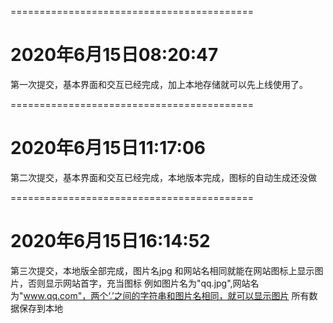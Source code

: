 
==========================================

# 2020年6月15日08:20:47
第一次提交，基本界面和交互已经完成，加上本地存储就可以先上线使用了。

==========================================
# 2020年6月15日11:17:06
第二次提交，基本界面和交互已经完成，本地版本完成，图标的自动生成还没做

==========================================
# 2020年6月15日16:14:52
第三次提交，本地版全部完成，图片名jpg 和网站名相同就能在网站图标上显示图片，否则显示网站首字，充当图标
例如图片名为"qq.jpg",网站名为"www.qq.com"，两个‘.’之间的字符串和图片名相同，就可以显示图片
所有数据保存到本地